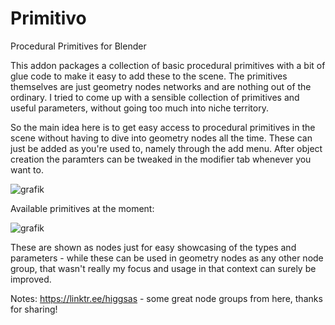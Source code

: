 # Primitivo
Procedural Primitives for Blender

This addon packages a collection of basic procedural primitives with a bit of glue code to make it easy to add these to the scene. The primitives themselves are just geometry nodes networks and are nothing out of the ordinary. I tried to come up with a sensible collection of primitives and useful parameters, without going too much into niche territory.

So the main idea here is to get easy access to procedural primitives in the scene without having to dive into geometry nodes all the time. These can just be added as you're used to, namely through the add menu. After object creation the paramters can be tweaked in the modifier tab whenever you want to.  

![grafik](https://user-images.githubusercontent.com/13512160/213873051-e83422bb-3f63-43f1-b67d-40a4317b4521.png)

Available primitives at the moment:

![grafik](https://user-images.githubusercontent.com/13512160/213873471-497ecbc0-0c28-4457-af2f-d107205ace09.png)

These are shown as nodes just for easy showcasing of the types and parameters - while these can be used in geometry nodes as any other node group, that wasn't really my focus and usage in that context can surely be improved.





Notes:
https://linktr.ee/higgsas - some great node groups from here, thanks for sharing!

